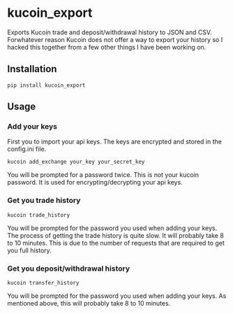 # kucoin_export
Exports Kucoin trade and deposit/withdrawal history to JSON and CSV. Forwhatever reason Kucoin does not offer a way to export your
history so I hacked this together from a few other things I have been working on.
## Installation
```pip install kucoin_export```
## Usage
### Add your keys
First you to import your api keys. The keys are encrypted and stored in the config.ini file.

```kucoin add_exchange your_key your_secret_key```

You will be prompted for a password twice. This is not your kucoin password. It is used for encrypting/decrypting your api keys.
### Get you trade history
```kucoin trade_history```

You will be prompted for the password you used when adding your keys. The process of getting the trade history is quite slow. It
will probably take 8 to 10 minutes. This is due to the number of requests that are required to get you full history.
### Get you deposit/withdrawal history
```kucoin transfer_history```

You will be prompted for the password you used when adding your keys. As mentioned above, this will probably take 8 to 10 minutes.
